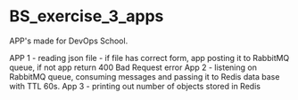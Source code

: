 # BS_exercise_3_apps

APP's made for DevOps School.

APP 1 - reading json file - if file has correct form, app posting it to RabbitMQ queue, if not app return 400 Bad Request error
App 2 - listening on RabbitMQ queue, consuming messages and passing it to Redis data base with TTL 60s.
App 3 - printing out number of objects stored in Redis 
